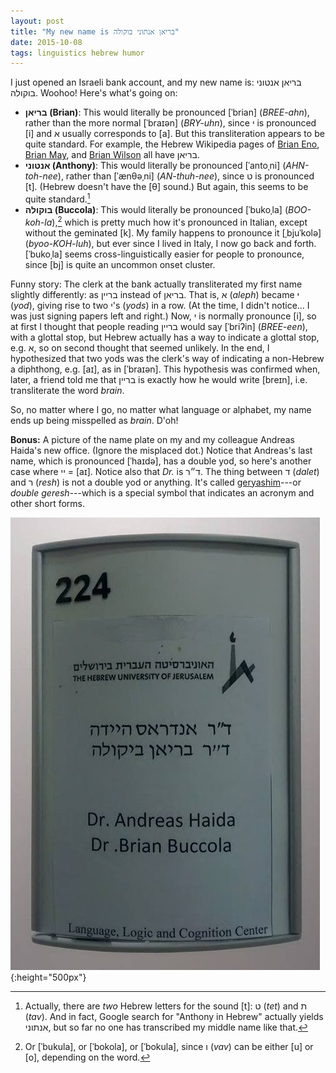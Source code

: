```yaml
---
layout: post
title: "My new name is בריאן אנתוני בוקולה"
date: 2015-10-08
tags: linguistics hebrew humor
---
```


I just opened an Israeli bank account, and my new name is: בריאן אנטוני בוקולה.
Woohoo! Here's what's going on:

- **בריאן (Brian)**: This would literally be pronounced \[ˈbrian\]
  (*BREE-ahn*), rather than the more normal \[ˈbraɪən\] (*BRY-uhn*), since י is
  pronounced \[i\] and א usually corresponds to \[a\]. But this transliteration
  appears to be quite standard. For example, the Hebrew Wikipedia pages of
  [Brian Eno][be], [Brian May][bm], and [Brian Wilson][bw] all have בריאן.
- **אנטוני (Anthony)**: This would literally be pronounced \[ˈantoˌni\]
  (*AHN-toh-nee*), rather than \[ˈænθəˌni\] (*AN-thuh-nee*), since ט is
  pronounced \[t\]. (Hebrew doesn't have the \[θ\] sound.) But again, this
  seems to be quite standard.[^t]
- **בוקולה (Buccola)**: This would literally be pronounced \[ˈbukoˌla\]
  (*BOO-koh-la*),[^uo] which is pretty much how it's pronounced in Italian,
  except without the geminated \[k\]. My family happens to pronounce it
  \[ˌbjuˈkolə\] (*byoo-KOH-luh*), but ever since I lived in Italy, I now go
  back and forth. \[ˈbukoˌla\] seems cross-linguistically easier for people to
  pronounce, since [bj] is quite an uncommon onset cluster.

[be]: https://he.wikipedia.org/wiki/%D7%91%D7%A8%D7%99%D7%90%D7%9F_%D7%90%D7%99%D7%A0%D7%95
[bm]: https://he.wikipedia.org/wiki/%D7%91%D7%A8%D7%99%D7%90%D7%9F_%D7%9E%D7%99%D7%99
[bw]: https://he.wikipedia.org/wiki/%D7%91%D7%A8%D7%99%D7%90%D7%9F_%D7%95%D7%99%D7%9C%D7%A1%D7%95%D7%9F

[^t]: Actually, there are *two* Hebrew letters for the sound [t]: ט (*tet*) and
      ת (*tav*). And in fact, Google search for "Anthony in Hebrew" actually
      yields אנתוני, but so far no one has transcribed my middle name like
      that.

[^uo]: Or \[ˈbukula\], or \[ˈbokola\], or \[ˈbokula\], since ו (*vav*) can be
       either \[u\] or \[o\], depending on the word.

Funny story: The clerk at the bank actually transliterated my first name
slightly differently: as בריין instead of בריאן. That is, א (*aleph*) became י
(*yod*), giving rise to two י's (*yods*) in a row. (At the time, I didn't
notice... I was just signing papers left and right.) Now, י is normally
pronounce \[i\], so at first I thought that people reading בריין would say
\[ˈbriʔin\] (*BREE-een*), with a glottal stop, but Hebrew actually has a way to
indicate a glottal stop, e.g. א, so on second thought that seemed unlikely. In
the end, I hypothesized that two yods was the clerk's way of indicating a
non-Hebrew a diphthong, e.g. [aɪ], as in [ˈbraɪən]. This hypothesis was
confirmed when, later, a friend told me that בריין is exactly how he would
write [breɪn], i.e. transliterate the word *brain*.

So, no matter where I go, no matter what language or alphabet, my name ends up
being misspelled as *brain*. D'oh!

**Bonus:** A picture of the name plate on my and my colleague Andreas Haida's
new office. (Ignore the misplaced dot.) Notice that Andreas's last name, which
is pronounced \[ˈhaɪdə\], has a double yod, so here's another case where יי =
\[aɪ\]. Notice also that *Dr.* is ד״ר. The thing between ד (*dalet*) and ר
(*resh*) is not a double yod or anything. It's called [geryashim][ger]---or
*double geresh*---which is a special symbol that indicates an acronym and other
short forms.

[ger]: https://en.wikipedia.org/wiki/Gershayim

![Dr. Brian Buccola](/images/dr-brian-buccola-llcc.jpg){:height="500px"}
